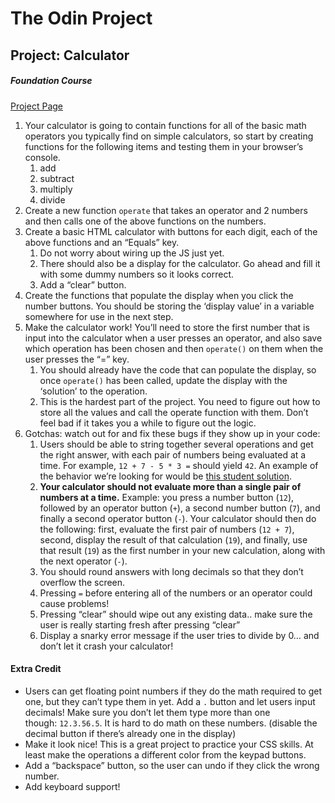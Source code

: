 # The Odin Project

## Project: Calculator

##### Foundation Course

[Project Page](https://www.theodinproject.com/lessons/foundations-calculator)

1.  Your calculator is going to contain functions for all of the basic math operators you typically find on simple calculators, so start by creating functions for the following items and testing them in your browser’s console.
    1.  add
    2.  subtract
    3.  multiply
    4.  divide
2.  Create a new function `operate` that takes an operator and 2 numbers and then calls one of the above functions on the numbers.
3.  Create a basic HTML calculator with buttons for each digit, each of the above functions and an “Equals” key.
    1.  Do not worry about wiring up the JS just yet.
    2.  There should also be a display for the calculator. Go ahead and fill it with some dummy numbers so it looks correct.
    3.  Add a “clear” button.
4.  Create the functions that populate the display when you click the number buttons. You should be storing the ‘display value’ in a variable somewhere for use in the next step.
5.  Make the calculator work! You’ll need to store the first number that is input into the calculator when a user presses an operator, and also save which operation has been chosen and then `operate()` on them when the user presses the “=” key.
    1.  You should already have the code that can populate the display, so once `operate()` has been called, update the display with the ‘solution’ to the operation.
    2.  This is the hardest part of the project. You need to figure out how to store all the values and call the operate function with them. Don’t feel bad if it takes you a while to figure out the logic.
6.  Gotchas: watch out for and fix these bugs if they show up in your code:
    1.  Users should be able to string together several operations and get the right answer, with each pair of numbers being evaluated at a time. For example, `12 + 7 - 5 * 3 =` should yield `42`. An example of the behavior we’re looking for would be [this student solution](https://mrbuddh4.github.io/calculator/).
    2.  **Your calculator should not evaluate more than a single pair of numbers at a time.** Example: you press a number button (`12`), followed by an operator button (`+`), a second number button (`7`), and finally a second operator button (`-`). Your calculator should then do the following: first, evaluate the first pair of numbers (`12 + 7`), second, display the result of that calculation (`19`), and finally, use that result (`19`) as the first number in your new calculation, along with the next operator (`-`).
    3.  You should round answers with long decimals so that they don’t overflow the screen.
    4.  Pressing `=` before entering all of the numbers or an operator could cause problems!
    5.  Pressing “clear” should wipe out any existing data.. make sure the user is really starting fresh after pressing “clear”
    6.  Display a snarky error message if the user tries to divide by 0… and don’t let it crash your calculator!

#### Extra Credit

-   Users can get floating point numbers if they do the math required to get one, but they can’t type them in yet. Add a `.` button and let users input decimals! Make sure you don’t let them type more than one though: `12.3.56.5`. It is hard to do math on these numbers. (disable the decimal button if there’s already one in the display)
-   Make it look nice! This is a great project to practice your CSS skills. At least make the operations a different color from the keypad buttons.
-   Add a “backspace” button, so the user can undo if they click the wrong number.
-   Add keyboard support!
